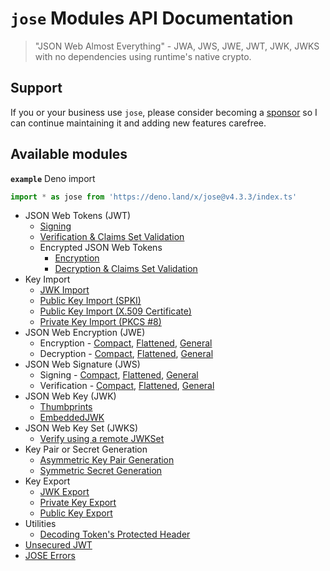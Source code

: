 # `jose` Modules API Documentation

> "JSON Web Almost Everything" - JWA, JWS, JWE, JWT, JWK, JWKS with no dependencies using runtime's native crypto.

## Support

If you or your business use `jose`, please consider becoming a [sponsor][support-sponsor] so I can continue maintaining it and adding new features carefree.

## Available modules

**`example`** Deno import
```js
import * as jose from 'https://deno.land/x/jose@v4.3.3/index.ts'
```

- JSON Web Tokens (JWT)
  - [Signing](https://github.com/panva/jose/blob/v4.3.3/docs/classes/jwt_sign.SignJWT.md#readme)
  - [Verification & Claims Set Validation](https://github.com/panva/jose/blob/v4.3.3/docs/functions/jwt_verify.jwtVerify.md#readme)
  - Encrypted JSON Web Tokens
    - [Encryption](https://github.com/panva/jose/blob/v4.3.3/docs/classes/jwt_encrypt.EncryptJWT.md#readme)
    - [Decryption & Claims Set Validation](https://github.com/panva/jose/blob/v4.3.3/docs/functions/jwt_decrypt.jwtDecrypt.md#readme)
- Key Import
  - [JWK Import](https://github.com/panva/jose/blob/v4.3.3/docs/functions/key_import.importJWK.md#readme)
  - [Public Key Import (SPKI)](https://github.com/panva/jose/blob/v4.3.3/docs/functions/key_import.importSPKI.md#readme)
  - [Public Key Import (X.509 Certificate)](https://github.com/panva/jose/blob/v4.3.3/docs/functions/key_import.importX509.md#readme)
  - [Private Key Import (PKCS #8)](https://github.com/panva/jose/blob/v4.3.3/docs/functions/key_import.importPKCS8.md#readme)
- JSON Web Encryption (JWE)
  - Encryption - [Compact](https://github.com/panva/jose/blob/v4.3.3/docs/classes/jwe_compact_encrypt.CompactEncrypt.md#readme), [Flattened](https://github.com/panva/jose/blob/v4.3.3/docs/classes/jwe_flattened_encrypt.FlattenedEncrypt.md#readme), [General](https://github.com/panva/jose/blob/v4.3.3/docs/classes/jwe_general_encrypt.GeneralEncrypt.md#readme)
  - Decryption - [Compact](https://github.com/panva/jose/blob/v4.3.3/docs/functions/jwe_compact_decrypt.compactDecrypt.md#readme), [Flattened](https://github.com/panva/jose/blob/v4.3.3/docs/functions/jwe_flattened_decrypt.flattenedDecrypt.md#readme), [General](https://github.com/panva/jose/blob/v4.3.3/docs/functions/jwe_general_decrypt.generalDecrypt.md#readme)
- JSON Web Signature (JWS)
  - Signing - [Compact](https://github.com/panva/jose/blob/v4.3.3/docs/classes/jws_compact_sign.CompactSign.md#readme), [Flattened](https://github.com/panva/jose/blob/v4.3.3/docs/classes/jws_flattened_sign.FlattenedSign.md#readme), [General](https://github.com/panva/jose/blob/v4.3.3/docs/classes/jws_general_sign.GeneralSign.md#readme)
  - Verification - [Compact](https://github.com/panva/jose/blob/v4.3.3/docs/functions/jws_compact_verify.compactVerify.md#readme), [Flattened](https://github.com/panva/jose/blob/v4.3.3/docs/functions/jws_flattened_verify.flattenedVerify.md#readme), [General](https://github.com/panva/jose/blob/v4.3.3/docs/functions/jws_general_verify.generalVerify.md#readme)
- JSON Web Key (JWK)
  - [Thumbprints](https://github.com/panva/jose/blob/v4.3.3/docs/functions/jwk_thumbprint.calculateJwkThumbprint.md#readme)
  - [EmbeddedJWK](https://github.com/panva/jose/blob/v4.3.3/docs/functions/jwk_embedded.EmbeddedJWK.md#readme)
- JSON Web Key Set (JWKS)
  - [Verify using a remote JWKSet](https://github.com/panva/jose/blob/v4.3.3/docs/functions/jwks_remote.createRemoteJWKSet.md#readme)
- Key Pair or Secret Generation
  - [Asymmetric Key Pair Generation](https://github.com/panva/jose/blob/v4.3.3/docs/functions/key_generate_key_pair.generateKeyPair.md#readme)
  - [Symmetric Secret Generation](https://github.com/panva/jose/blob/v4.3.3/docs/functions/key_generate_secret.generateSecret.md#readme)
- Key Export
  - [JWK Export](https://github.com/panva/jose/blob/v4.3.3/docs/functions/key_export.exportJWK.md#readme)
  - [Private Key Export](https://github.com/panva/jose/blob/v4.3.3/docs/functions/key_export.exportPKCS8.md#readme)
  - [Public Key Export](https://github.com/panva/jose/blob/v4.3.3/docs/functions/key_export.exportSPKI.md#readme)
- Utilities
  - [Decoding Token's Protected Header](https://github.com/panva/jose/blob/v4.3.3/docs/functions/util_decode_protected_header.decodeProtectedHeader.md#readme)
- [Unsecured JWT](https://github.com/panva/jose/blob/v4.3.3/docs/classes/jwt_unsecured.UnsecuredJWT.md#readme)
- [JOSE Errors](https://github.com/panva/jose/blob/v4.3.3/docs/modules/util_errors.md#readme)

[support-sponsor]: https://github.com/sponsors/panva
